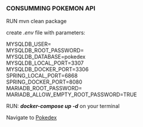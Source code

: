 ### CONSUMMING POKEMON API

RUN mvn clean package

create _.env_  file with parameters: 

MYSQLDB_USER= \
MYSQLDB_ROOT_PASSWORD= \
MYSQLDB_DATABASE=pokedex \
MYSQLDB_LOCAL_PORT=3307 \
MYSQLDB_DOCKER_PORT=3306 \
SPRING_LOCAL_PORT=6868 \
SPRING_DOCKER_PORT=8080 \
MARIADB_ROOT_PASSWORD= \
MARIADB_ALLOW_EMPTY_ROOT_PASSWORD=TRUE

RUN:  **_docker-compose up -d_** on your terminal

Navigate to [Pokedex](http://localhost:6868/swagger-ui/index.html#/pokedex-controller "Pokedex")